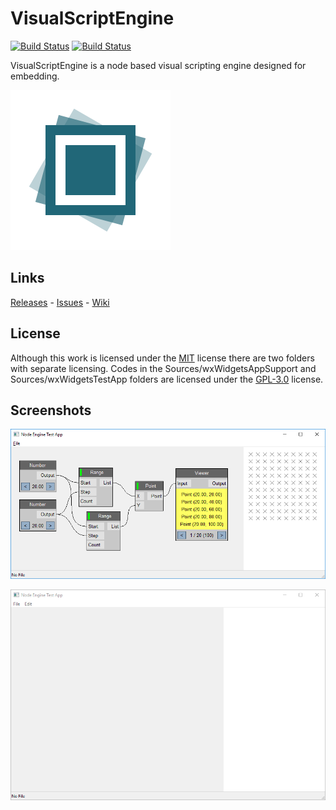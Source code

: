 # VisualScriptEngine

[![Build Status](https://travis-ci.org/kovacsv/VisualScriptEngine.svg?branch=master)](https://travis-ci.org/kovacsv/VisualScriptEngine)
[![Build Status](https://ci.appveyor.com/api/projects/status/c0qxxixyhymfxfdf?svg=true)](https://ci.appveyor.com/project/kovacsv/visualscriptengine)

VisualScriptEngine is a node based visual scripting engine designed for embedding.

![Logo](Documentation/Logo/logo_256.png?raw=true "Logo")

## Links

[Releases](https://github.com/kovacsv/VisualScriptEngine/releases) - [Issues](https://github.com/kovacsv/VisualScriptEngine/issues) - [Wiki](https://github.com/kovacsv/VisualScriptEngine/wiki)

## License

Although this work is licensed under the [MIT](LICENSE.md) license there are two folders with separate licensing. Codes in the Sources/wxWidgetsAppSupport and Sources/wxWidgetsTestApp folders are licensed under the [GPL-3.0](LICENSE.GPL-3.0.md) license.

## Screenshots

![Screenshot](Documentation/Screenshots/WindowsTestApp01.png?raw=true "Windows Test Application")

![Screenshot](Documentation/Screenshots/WindowsTestApp02.gif?raw=true "Windows Test Application")

